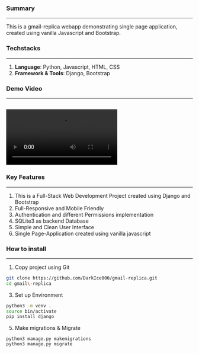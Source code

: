 ### Summary
---
This is a gmail-replica webapp demonstrating single page application, created using vanilla Javascript and Bootstrap.


### Techstacks
---
1. **Language**: Python, Javascript,  HTML, CSS
2. **Framework & Tools**: Django,  Bootstrap

### Demo Video
---
<video src="https://github.com/user-attachments/assets/617a986c-f836-4286-8ef8-32bc4ac6cc9a"></video>
---

### Key Features
---
1. This is a Full-Stack Web Development Project created using Django and Bootstrap
2. Full-Responsive and Mobile Friendly
3. Authentication and different Permissions implementation
4. SQLite3 as backend Database
5. Simple and Clean User Interface
6. Single Page-Application created using vanilla javascript

### How to install
---
1. Copy project using Git
```bash
git clone https://github.com/DarkIce000/gmail-replica.git
cd gmail\-replica
```
3. Set up Environment
```bash
python3 -m venv .
source bin/activate
pip install django
```
5. Make migrations & Migrate
```
python3 manage.py makemigrations
python3 manage.py migrate

```                                                             
